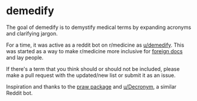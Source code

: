 # demedify
The goal of demedify is to demystify medical terms by expanding acronyms and clarifying jargon. 

For a time, it was active as a reddit bot on r/medicine as [u/demedify](https://www.reddit.com/user/demedify/). This was started as a way to make r/medicine more inclusive for [foreign docs](https://www.reddit.com/r/medicine/comments/6d5fq1/rmedicine_is_not_a_welcoming_sub_for_foreign/di0789a/) and lay people. 

If there's a term that you think should or should not be included, please make a pull request with the updated/new list or submit it as an issue. 

Inspiration and thanks to the [praw package](https://praw.readthedocs.io/en/latest/) and [u/Decronym](http://decronym.xyz/), a similar Reddit bot. 
